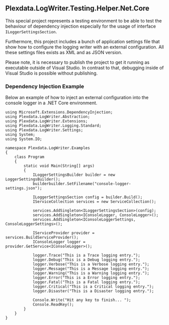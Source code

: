 ﻿
## Plexdata.LogWriter.Testing.Helper.Net.Core

This special project represents a testing environment to be able 
to test the behaviour of dependency injection especially for the 
usage of interface `ILoggerSettingsSection`.

Furthermore, this project includes a bunch of application settings 
file that show how to configure the logging writer with an external 
configuration. All these settings files exists as XML and as JSON 
version.

Please note, it is necessary to publish the project to get it running 
as executable outside of Visual Studio. In contrast to that, debugging 
inside of Visual Studio is possible without publishing.

### Dependency Injection Example

Below an example of how to inject an external configuration into the 
console logger in a .NET Core environment.

```
using Microsoft.Extensions.DependencyInjection;
using Plexdata.LogWriter.Abstraction;
using Plexdata.LogWriter.Extensions;
using Plexdata.LogWriter.Logging.Standard;
using Plexdata.LogWriter.Settings;
using System;
using System.IO;

namespace Plexdata.LogWriter.Examples
{
    class Program
    {
        static void Main(String[] args)
        {
            ILoggerSettingsBuilder builder = new LoggerSettingsBuilder();
            builderbuilder.SetFilename("console-logger-settings.json");

            ILoggerSettingsSection config = builder.Build();
            IServiceCollection services = new ServiceCollection();

            services.AddSingleton<ILoggerSettingsSection>(config);
            services.AddSingleton<IConsoleLogger, ConsoleLogger>();
            services.AddSingleton<IConsoleLoggerSettings, ConsoleLoggerSettings>();

            IServiceProvider provider = services.BuildServiceProvider();
            IConsoleLogger logger = provider.GetService<IConsoleLogger>();

            logger.Trace("This is a Trace logging entry.");
            logger.Debug("This is a Debug logging entry.");
            logger.Verbose("This is a Verbose logging entry.");
            logger.Message("This is a Message logging entry.");
            logger.Warning("This is a Warning logging entry.");
            logger.Error("This is a Error logging entry.");
            logger.Fatal("This is a Fatal logging entry.");
            logger.Critical("This is a Critical logging entry.");
            logger.Disaster("This is a Disaster logging entry.");

            Console.Write("Hit any key to finish... ");
            Console.ReadKey();
        }
    }
}
```
